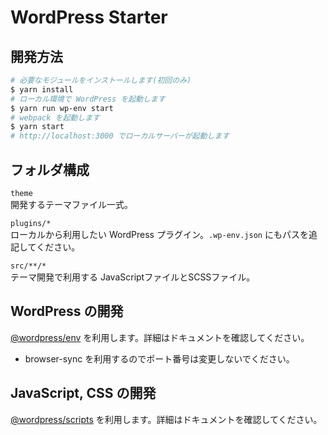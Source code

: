 # WordPress Starter
 
## 開発方法

```sh
# 必要なモジュールをインストールします(初回のみ)
$ yarn install
# ローカル環境で WordPress を起動します
$ yarn run wp-env start
# webpack を起動します
$ yarn start
# http://localhost:3000 でローカルサーバーが起動します
```

## フォルダ構成

`theme`  
開発するテーマファイル一式。

`plugins/*`  
ローカルから利用したい WordPress プラグイン。`.wp-env.json` にもパスを追記してください。

`src/**/*`  
テーマ開発で利用する JavaScriptファイルとSCSSファイル。

## WordPress の開発

[@wordpress/env](https://ja.wordpress.org/team/handbook/block-editor/reference-guides/packages/packages-env/) を利用します。詳細はドキュメントを確認してください。

- browser-sync を利用するのでポート番号は変更しないでください。

## JavaScript, CSS の開発

[@wordpress/scripts](https://developer.wordpress.org/block-editor/reference-guides/packages/packages-scripts/) を利用します。詳細はドキュメントを確認してください。
